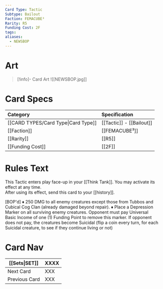 ```yaml
---
Card Type: Tactic
Subtype: Bailout
Faction: FEMACUBE³
Rarity: R5
Funding Cost: 2F
tags: 
aliases:
  - NEWSBOP
---
```

# Art

> [!info]- Card Art
> ![[NEWSBOP.jpg]]

# Card Specs

| Category | Specification| 
| :--- | :--- |
| [[CARD TYPES/Card Type\|Card Type]] | [[Tactic]] - [[Bailout]] |
| [[Faction]] | [[FEMACUBE³]] |  
| [[Rarity]] | [[R5]] |  
| [[Funding Cost]] | [[2F]] |  

# Rules Text  

This Tactic enters play face-up in your [[Think Tank]]. 
You may activate its effect at any time.  
After using its effect, send this card to your [[history]].  

[BOP'd] 
♦ 250 DMG to all enemy creatures except those from Tubbos and Cubical Cog Clan (already damaged beyond repair).
♦ Place a Depression Marker on all surviving enemy creatures. 
 Opponent must pay Universal Basic Income of one (1) Funding Point to remove this marker. 
If opponent does not pay, the creatures become Suicidal 
(flip a coin every turn, for each Suicidal creature, to see if they continue living or not)

# Card Nav

| [[Sets\|SET]]           | XXXX |
| ------------- | ------------------------------ |
| Next Card     | XXX |
| Previous Card | XXX |


